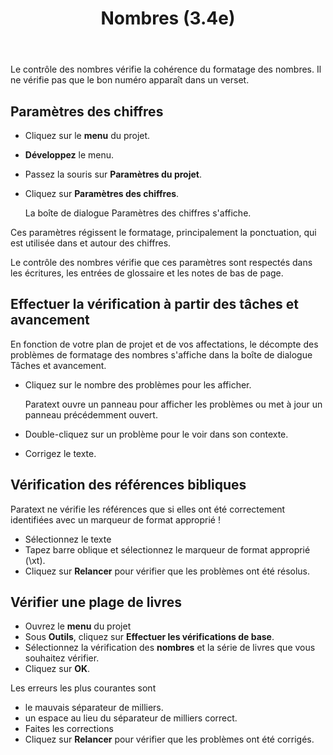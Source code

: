 ﻿---
title: Nombres (3.4e)
---
Le contrôle des nombres vérifie la cohérence du formatage des nombres. Il ne vérifie pas que le bon numéro apparaît dans un verset.

## Paramètres des chiffres

-   Cliquez sur le **menu** du projet.
-   **Développez** le menu.
-   Passez la souris sur **Paramètres du projet**.
-   Cliquez sur **Paramètres des chiffres**.

    La boîte de dialogue Paramètres des chiffres s'affiche.

Ces paramètres régissent le formatage, principalement la ponctuation, qui est utilisée dans et autour des chiffres.

Le contrôle des nombres vérifie que ces paramètres sont respectés dans les écritures, les entrées de glossaire et les notes de bas de page.

## Effectuer la vérification à partir des tâches et avancement

En fonction de votre plan de projet et de vos affectations, le décompte des problèmes de formatage des nombres s'affiche dans la boîte de dialogue Tâches et avancement.

-   Cliquez sur le nombre des problèmes pour les afficher.

    Paratext ouvre un panneau pour afficher les problèmes ou met à jour un panneau précédemment ouvert.

-   Double-cliquez sur un problème pour le voir dans son contexte.
-   Corrigez le texte.

## Vérification des références bibliques

Paratext ne vérifie les références que si elles ont été correctement identifiées avec un marqueur de format approprié !

-   Sélectionnez le texte
-   Tapez barre oblique et sélectionnez le marqueur de format approprié (\\xt).
-   Cliquez sur **Relancer** pour vérifier que les problèmes ont été résolus.

## Vérifier une plage de livres

-   Ouvrez le **menu** du projet
-   Sous **Outils**, cliquez sur **Effectuer les vérifications de base**.
-   Sélectionnez la vérification des **nombres** et la série de livres que vous souhaitez vérifier.
-   Cliquez sur **OK**.

Les erreurs les plus courantes sont

-   le mauvais séparateur de milliers.
-   un espace au lieu du séparateur de milliers correct.
-   Faites les corrections
-   Cliquez sur **Relancer** pour vérifier que les problèmes ont été corrigés.

